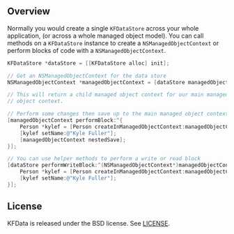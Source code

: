 ## Overview

Normally you would create a single `KFDataStore` across your whole application,
(or across a whole managed object model). You can call methods on a
`KFDataStore` instance to create a `NSManagedObjectContext` or perform blocks
of code with a `NSManagedObjectContext`.

``` objective-c
KFDataStore *dataStore = [[KFDataStore alloc] init];

// Get an NSManagedObjectContext for the data store
NSManagedObjectContext *managedObjectContext = [dataStore managedObjectContextWithConcurrencyType:NSPrivateQueueConcurrencyType];

// This will return a child managed object context for our main managed
// object context.

// Perform some changes then save up to the main managed object context
[managedObjectContext performBlock:^{
    Person *kylef = [Person createInManagedObjectContext:managedObjectContext];
    [kylef setName:@"Kyle Fuller"];
    [managedObjectContext nestedSave];
}];

// You can use helper methods to perform a write or read block
[dataStore performWriteBlock:^(NSManagedObjectContext*)managedObjectContext {
    Person *kylef = [Person createInManagedObjectContext:managedObjectContext];
    [kylef setName:@"Kyle Fuller"];
}];
```

## License

KFData is released under the BSD license. See
[LICENSE](https://github.com/kylef/KFData/blob/master/LICENSE).


